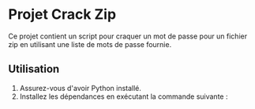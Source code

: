 # Projet Crack Zip

Ce projet contient un script pour craquer un mot de passe pour un fichier zip en utilisant une liste de mots de passe fournie.

## Utilisation

1. Assurez-vous d'avoir Python installé.
2. Installez les dépendances en exécutant la commande suivante :